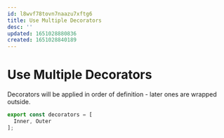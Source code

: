 ```yaml
---
id: l8wvf78tovn7naazu7xftg6
title: Use Multiple Decorators
desc: ''
updated: 1651028880836
created: 1651028840189
---
```


# Use Multiple Decorators

Decorators will be applied in order of definition - later ones are wrapped outside.

```js
export const decorators = [
  Inner, Outer
];
```
